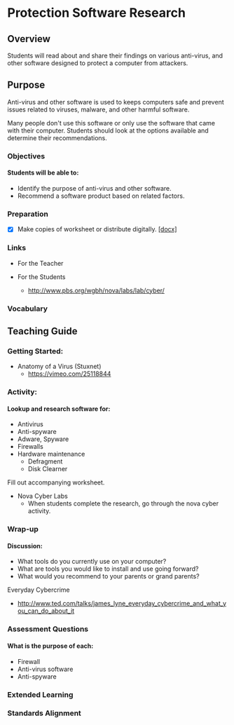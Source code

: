 # Protection Software Research

## Overview
Students will read about and share their findings on various anti-virus, and other software designed to protect a computer from attackers.

## Purpose
Anti-virus and other software is used to keeps computers safe and prevent issues related to viruses, malware, and other harmful software.

Many people don't use this software or only use the software that came with their computer.  Students should look at the options available and determine their recommendations.

### Objectives
#### Students will be able to:
- Identify the purpose of anti-virus and other software.
- Recommend a software product based on related factors.

### Preparation
- [x] Make copies of worksheet or distribute digitally. [[docx]](docs/Antivirus_Software_Research.docx)

### Links
- For the Teacher

- For the Students
	- http://www.pbs.org/wgbh/nova/labs/lab/cyber/

### Vocabulary

## Teaching Guide
### Getting Started:
- Anatomy of a Virus (Stuxnet)
	- https://vimeo.com/25118844

### Activity:
#### Lookup and research software for:
- Antivirus
- Anti-spyware
- Adware, Spyware
- Firewalls
- Hardware maintenance
	- Defragment
	- Disk Clearner

Fill out accompanying worksheet.

- Nova Cyber Labs
	- When students complete the research, go through the nova cyber activity.

### Wrap-up
#### Discussion:
- What tools do you currently use on your computer?
- What are tools you would like to install and use going forward?
- What would you recommend to your parents or grand parents?

Everyday Cybercrime
- http://www.ted.com/talks/james_lyne_everyday_cybercrime_and_what_you_can_do_about_it

### Assessment Questions
#### What is the purpose of each:
- Firewall
- Anti-virus software
- Anti-spyware

### Extended Learning

### Standards Alignment
